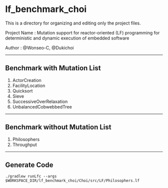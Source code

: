 # lf_benchmark_choi

This is a directory for organizing and editing only the project files.

Project Name : Mutation support for reactor-oriented (LF) programming for deterministic and dynamic execution of embedded software

Author : @Wonseo-C, @Dukichoi

---

## Benchmark with Mutation List
1. ActorCreation
2. FacilityLocation
3. Quicksort
4. Sieve
5. SuccessiveOverRelaxation
6. UnbalancedCobwebbedTree

---
## Benchmark without Mutation List
1. Philosophers
2. Throughput

---

## Generate Code

    ./gradlew runLfc --args $WORKSPACE_DIR/lf_benchmark_choi/Choi/src/LF/Philosophers.lf
